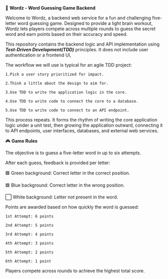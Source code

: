 🧠 **Wordz - Word Guessing Game Backend**

Welcome to Wordz, a backend web service for a fun and challenging five-letter word guessing game. Designed to provide a light brain workout, 
Wordz lets players compete across multiple rounds to guess the secret word and earn points based on their accuracy and speed.

This repository contains the backend logic and API implementation using **_Test-Driven Development(TDD)_** principles. 
It does not include user authentication or a frontend UI, 

The workflow we will use is typical for an agile TDD project:

`````
1.Pick a user story prioritized for impact.

2.Think a little about the design to aim for.

3.Use TDD to write the application logic in the core.

4.Use TDD to write code to connect the core to a database.

5.Use TDD to write code to connect to an API endpoint.
`````

This process repeats. It forms the rhythm of writing the core application logic under a unit test, then
growing the application outward, connecting it to API endpoints, user interfaces, databases, and
external web services. 

🎮 **Game Rules**

The objective is to guess a five-letter word in up to six attempts.

After each guess, feedback is provided per letter:

🟩 Green background: Correct letter in the correct position.

🟦 Blue background: Correct letter in the wrong position.

⬜ White background: Letter not present in the word.

Points are awarded based on how quickly the word is guessed:
`````
1st Attempt: 6 points

2nd Attempt: 5 points

3rd Attempt: 4 points

4th Attempt: 3 points

5th Attempt: 2 points

6th Attempt: 1 point
`````
Players compete across rounds to achieve the highest total score.